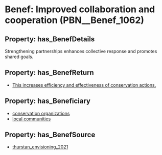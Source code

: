 # Benef: __Improved collaboration and cooperation__ (PBN__Benef_1062)

## Property: has_BenefDetails

Strengthening partnerships enhances collective response and promotes shared goals.

## Property: has_BenefReturn

* [This increases efficiency and effectiveness of conservation actions.](../BenefReturn/PBN__BenefReturn_1187)

## Property: has_Beneficiary

* [conservation organizations](../Stakeholder/PBN__Stakeholder_428)
* [local communities](../Stakeholder/PBN__Stakeholder_85)

## Property: has_BenefSource

* [thurstan_envisioning_2021](../Article/PBN__Article_221)

